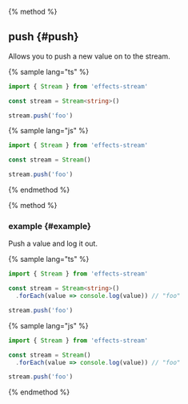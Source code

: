 {% method %}
## push {#push}

Allows you to push a new value on to the stream.

{% sample lang="ts" %}
```ts
import { Stream } from 'effects-stream'

const stream = Stream<string>()

stream.push('foo')
```

{% sample lang="js" %}
```js
import { Stream } from 'effects-stream'

const stream = Stream()

stream.push('foo')
```

{% endmethod %}

{% method %}
### example {#example}

Push a value and log it out.

{% sample lang="ts" %}
```ts
import { Stream } from 'effects-stream'

const stream = Stream<string>()
  .forEach(value => console.log(value)) // "foo"

stream.push('foo')
```

{% sample lang="js" %}
```js
import { Stream } from 'effects-stream'

const stream = Stream()
  .forEach(value => console.log(value)) // "foo"

stream.push('foo')
```

{% endmethod %}